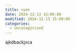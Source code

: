```yaml
---
title: sven
date: 2024-12-13 15:09:06
modified: 2024-12-13 15:09:06
categories:
  - uncategorized
---
```



<!-- wp:paragraph -->
<p>ajkdbackjxca</p>
<!-- /wp:paragraph -->